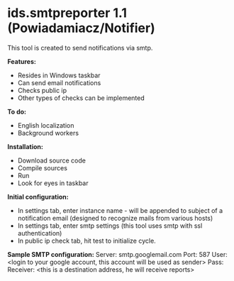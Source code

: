 ids.smtpreporter 1.1 (Powiadamiacz/Notifier)
========================================

This tool is created to send notifications via smtp.

**Features:**
 - Resides in Windows taskbar
 - Can send email notifications
 - Checks public ip
 - Other types of checks can be implemented
 
**To do:**
 - English localization
 - Background workers

**Installation:**
 - Download source code
 - Compile sources
 - Run
 - Look for eyes in taskbar

**Initial configuration:**
 - In settings tab, enter instance name - will be appended to subject of a notification email (designed to recognize mails from various hosts)
 - In settings tab, enter smtp settings (this tool uses smtp with ssl authentication)
 - In public ip check tab, hit test to initialize cycle.

**Sample SMTP configuration:**
Server: smtp.googlemail.com
Port: 587
User: <login to your google account, this account will be used as sender>
Pass: <pass to your google account>
Receiver: <this is a destination address, he will receive reports>
